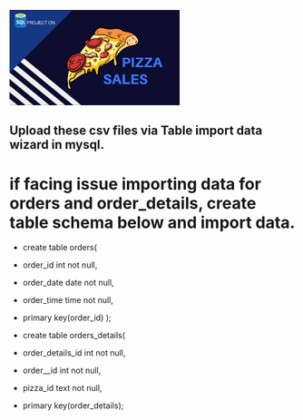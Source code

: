 ![PIZZA SALES ANALYSIS](https://github.com/omkar3232/pizza_sales/blob/main/download.png)
## Upload these csv files via Table import data wizard in mysql.

# if facing issue importing data for orders and order_details, create table schema below and import data.
+ create table orders(
+ order_id int not null,
+ order_date date not null,
+ order_time time not null,
+ primary key(order_id) );
 
+ create table orders_details(
+ order_details_id int not null,
+ order__id int not null,
+ pizza_id text not null,
+ primary key(order_details);
